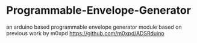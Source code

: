 # Programmable-Envelope-Generator
an arduino based programmable envelope generator module based on previous work by m0xpd
https://github.com/m0xpd/ADSRduino
